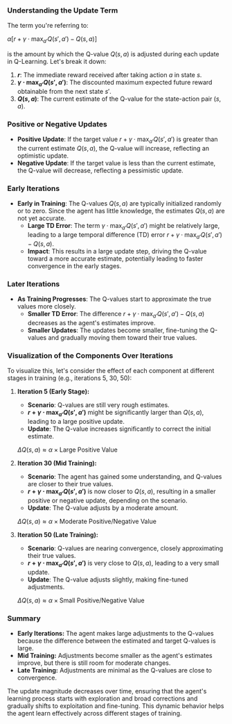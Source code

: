 ### Understanding the Update Term

The term you're referring to:

$\alpha \left[r + \gamma \cdot \max_{a'} Q(s', a') - Q(s, a)\right]$

is the amount by which the Q-value $Q(s, a)$ is adjusted during each update in Q-Learning. Let's break it down:

1. **$r$**: The immediate reward received after taking action $a$ in state $s$.
2. **$\gamma \cdot \max_{a'} Q(s', a')$**: The discounted maximum expected future reward obtainable from the next state $s'$.
3. **$Q(s, a)$**: The current estimate of the Q-value for the state-action pair $(s, a)$.

### Positive or Negative Updates

- **Positive Update**: If the target value $r + \gamma \cdot \max_{a'} Q(s', a')$ is greater than the current estimate $Q(s, a)$, the Q-value will increase, reflecting an optimistic update.
- **Negative Update**: If the target value is less than the current estimate, the Q-value will decrease, reflecting a pessimistic update.

### Early Iterations

- **Early in Training**: The Q-values $Q(s, a)$ are typically initialized randomly or to zero. Since the agent has little knowledge, the estimates $Q(s, a)$ are not yet accurate.
    - **Large TD Error**: The term $\gamma \cdot \max_{a'} Q(s', a')$ might be relatively large, leading to a large temporal difference (TD) error $r + \gamma \cdot \max_{a'} Q(s', a') - Q(s, a)$.
    - **Impact**: This results in a large update step, driving the Q-value toward a more accurate estimate, potentially leading to faster convergence in the early stages.

### Later Iterations

- **As Training Progresses**: The Q-values start to approximate the true values more closely.
    - **Smaller TD Error**: The difference $r + \gamma \cdot \max_{a'} Q(s', a') - Q(s, a)$ decreases as the agent's estimates improve.
    - **Smaller Updates**: The updates become smaller, fine-tuning the Q-values and gradually moving them toward their true values.

### Visualization of the Components Over Iterations

To visualize this, let's consider the effect of each component at different stages in training (e.g., iterations 5, 30, 50):

1. **Iteration 5 (Early Stage):**
    
    - **Scenario**: Q-values are still very rough estimates.
    - **$r + \gamma \cdot \max_{a'} Q(s', a')$** might be significantly larger than $Q(s, a)$, leading to a large positive update.
    - **Update**: The Q-value increases significantly to correct the initial estimate.
    
    $\Delta Q(s,a) \approx \alpha \times \text{Large Positive Value}$
    
2. **Iteration 30 (Mid Training):**
    
    - **Scenario**: The agent has gained some understanding, and Q-values are closer to their true values.
    - **$r + \gamma \cdot \max_{a'} Q(s', a')$** is now closer to $Q(s, a)$, resulting in a smaller positive or negative update, depending on the scenario.
    - **Update**: The Q-value adjusts by a moderate amount.
    
    $\Delta Q(s,a) \approx \alpha \times \text{Moderate Positive/Negative Value}$
    
3. **Iteration 50 (Late Training):**
    
    - **Scenario**: Q-values are nearing convergence, closely approximating their true values.
    - **$r + \gamma \cdot \max_{a'} Q(s', a')$** is very close to $Q(s, a)$, leading to a very small update.
    - **Update**: The Q-value adjusts slightly, making fine-tuned adjustments.
    
    $\Delta Q(s,a) \approx \alpha \times \text{Small Positive/Negative Value}$
    

### Summary

- **Early Iterations:** The agent makes large adjustments to the Q-values because the difference between the estimated and target Q-values is large.
- **Mid Training:** Adjustments become smaller as the agent's estimates improve, but there is still room for moderate changes.
- **Late Training:** Adjustments are minimal as the Q-values are close to convergence.

The update magnitude decreases over time, ensuring that the agent's learning process starts with exploration and broad corrections and gradually shifts to exploitation and fine-tuning. This dynamic behavior helps the agent learn effectively across different stages of training.